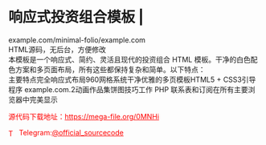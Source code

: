 # 响应式投资组合模板 |

example.com/minimal-folio/example.com<br>HTML源码，无后台，方便修改<br>本模板是一个响应式、简约、灵活且现代的投资组合 HTML 模板。干净的白色配色方案和多页面布局，所有这些都保持复杂和简单。以下特点：<br>主要特点完全响应式布局960网格系统干净优雅的多页模板HTML5 + CSS3引导程序 example.com.2动画作品集饼图技巧工作 PHP 联系表和订阅在所有主要浏览器中完美显示<br>


<p style="color: red;">源代码下载地址：<a href="https://mega-file.org/0MNHi" style="color: red;">https://mega-file.org/0MNHi</a></p><p style="color: red;"><img src="https://cdn-icons-png.flaticon.com/512/2111/2111646.png" alt="Telegram Icon" style="width: 16px; vertical-align: middle; margin-right: 5px;">Telegram:<a href="https://t.me/official_sourcecode" style="color: red;">@official_sourcecode</a></p>